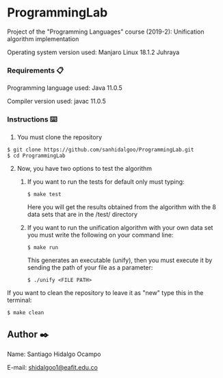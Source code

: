 # ProgrammingLab

Project of the "Programming Languages" course (2019-2): Unification algorithm implementation

Operating system version used: Manjaro Linux 18.1.2 Juhraya

### Requirements 📋

Programming language used: Java 11.0.5

Compiler version used: javac 11.0.5

### Instructions ⌨️

1. You must clone the repository

```
$ git clone https://github.com/sanhidalgoo/ProgrammingLab.git
$ cd ProgrammingLab
```

2. Now, you have two options to test the algorithm
  
   1. If you want to run the tests for default only must typing:
    
      ```
      $ make test
      ```
      Here you will get the results obtained from the algorithm with the 8 data sets that are in the /test/ directory
    
    2. If you want to run the unification algorithm with your own data set you must write the following on your command line: 

       ```
       $ make run
       ```
       This generates an executable (unify), then you must execute it by sending the path of your file as a parameter:
         
       ```
       $ ./unify <FILE PATH>
       ```
If you want to clean the repository to leave it as "new" type this in the terminal:

   
    $ make clean
   

       
## Author ✒️

Name: Santiago Hidalgo Ocampo

E-mail: shidalgoo1@eafit.edu.co
